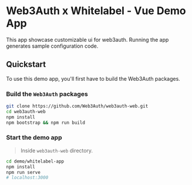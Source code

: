 # Web3Auth x Whitelabel - Vue Demo App

This app showcase customizable ui for web3auth. Running the app generates sample configuration code.

## Quickstart

To use this demo app, you'll first have to build the Web3Auth packages.

### Build the `Web3Auth` packages

```bash
git clone https://github.com/Web3Auth/web3auth-web.git
cd web3auth-web
npm install
npm bootstrap && npm run build
```

### Start the demo app

> Inside `web3auth-web` directory.

```bash
cd demo/whitelabel-app
npm install
npm run serve
# localhost:3000
```
